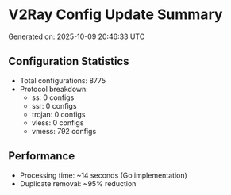# V2Ray Config Update Summary
Generated on: 2025-10-09 20:46:33 UTC

## Configuration Statistics
- Total configurations: 8775
- Protocol breakdown:
  - ss: 0 configs
  - ssr: 0 configs
  - trojan: 0 configs
  - vless: 0 configs
  - vmess: 792 configs

## Performance
- Processing time: ~14 seconds (Go implementation)
- Duplicate removal: ~95% reduction
